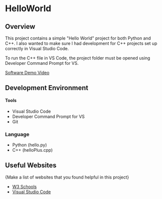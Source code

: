 # HelloWorld

## Overview
This project contains a simple "Hello World" project for both Python and C++. I also wanted to make sure I had development for C++ projects set up correctly in Visual Studio Code.

To run the C++ file in VS Code, the project folder must be opened using Developer Command Prompt for VS.

[Software Demo Video](https://youtu.be/5o4rU8fbA1Q)

## Development Environment

#### Tools
- Visual Studio Code
- Developer Command Prompt for VS
- Git

### Language
- Python (hello.py)
- C++ (helloPlus.cpp)

## Useful Websites

{Make a list of websites that you found helpful in this project}
* [W3 Schools](https://www.w3schools.com/)
* [Visual Studio Code](https://code.visualstudio.com/docs/cpp/config-msvc)
